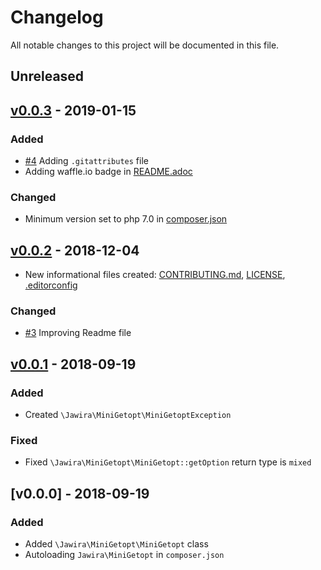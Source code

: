 # Changelog

All notable changes to this project will be documented in this file.

<!--
### Added
### Changed
### Deprecated
### Removed
### Fixed
### Security
-->

## Unreleased

## [v0.0.3] - 2019-01-15

### Added

- [#4] Adding `.gitattributes` file
- Adding waffle.io badge in [README.adoc]()

### Changed

- Minimum version set to php 7.0 in [composer.json]()

## [v0.0.2] - 2018-12-04

- New informational files created: [CONTRIBUTING.md](), [LICENSE](), [.editorconfig]()

### Changed

- [#3] Improving Readme file

## [v0.0.1] - 2018-09-19

### Added

- Created `\Jawira\MiniGetopt\MiniGetoptException`

### Fixed

- Fixed `\Jawira\MiniGetopt\MiniGetopt::getOption` return type is `mixed`  

## [v0.0.0] - 2018-09-19

### Added

- Added `\Jawira\MiniGetopt\MiniGetopt` class
- Autoloading `Jawira\MiniGetopt` in `composer.json`



<!---
Guiding Principles

    Changelogs are for humans, not machines.
    There should be an entry for every single version.
    The same types of changes should be grouped.
    Versions and sections should be linkable.
    The latest version comes first.
    The release date of each versions is displayed.
    Mention whether you follow Semantic Versioning.

Types of changes

    ### Added       for new features.
    ### Changed     for changes in existing functionality.
    ### Deprecated  for soon-to-be removed features.
    ### Removed     for now removed features.
    ### Fixed       for any bug fixes.
    ### Security    in case of vulnerabilities.
-->

[#3]: https://github.com/jawira/mini-getop/pull/3
[v0.0.1]: https://github.com/jawira/mini-getop/compare/v0.0.0...v0.0.1
[v0.0.2]: https://github.com/jawira/mini-getop/compare/v0.0.1...v0.0.2
[#4]: https://github.com/jawira/mini-getop/pull/4
[v0.0.3]: https://github.com/jawira/mini-getop/compare/v0.0.2...v0.0.3
